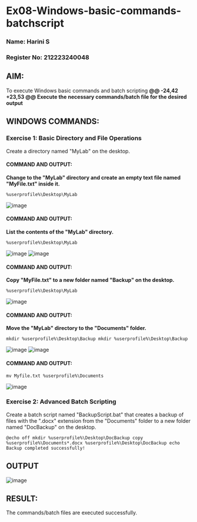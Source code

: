 # Ex08-Windows-basic-commands-batchscript

### Name: Harini S
### Register No: 212223240048

## AIM:
To execute Windows basic commands and batch scripting
**@@ -24,42 +23,53 @@ Execute the necessary commands/batch file for the desired output**

## WINDOWS COMMANDS:

### Exercise 1: Basic Directory and File Operations
Create a directory named "MyLab" on the desktop.

#### COMMAND AND OUTPUT:

**Change to the "MyLab" directory and create an empty text file named "MyFile.txt" inside it.**
```
%userprofile%\Desktop\MyLab
```

![image](https://github.com/Nandhakumar1313/Windows-basic-commands-batchscript/assets/120230694/c206b1a2-a6cd-4a05-8be1-0e757209c1bd)


#### COMMAND AND OUTPUT:

**List the contents of the "MyLab" directory.**
```
%userprofile%\Desktop\MyLab
```

![image](https://github.com/Nandhakumar1313/Windows-basic-commands-batchscript/assets/120230694/4b447d26-41f7-404f-9b36-abeade389383)
![image](https://github.com/Nandhakumar1313/Windows-basic-commands-batchscript/assets/120230694/5fdde096-136f-429f-b875-df720b5ace5f)

#### COMMAND AND OUTPUT:

**Copy "MyFile.txt" to a new folder named "Backup" on the desktop.**
```
%userprofile%\Desktop\MyLab
```

![image](https://github.com/Nandhakumar1313/Windows-basic-commands-batchscript/assets/120230694/d7c09055-e3c0-40a6-acc8-9c7a0d074a87)


#### COMMAND AND OUTPUT:

**Move the "MyLab" directory to the "Documents" folder.**
```
mkdir %userprofile%\Desktop\Backup mkdir %userprofile%\Desktop\Backup
```

![image](https://github.com/Nandhakumar1313/Windows-basic-commands-batchscript/assets/120230694/7ec9d35f-de3b-471f-a9ca-6f2a6d423eb2)
![image](https://github.com/Nandhakumar1313/Windows-basic-commands-batchscript/assets/120230694/b745898c-a420-4802-8b01-515134b5f90a)


#### COMMAND AND OUTPUT:

```
mv Myfile.txt %userprofile%\Documents
```

![image](https://github.com/Nandhakumar1313/Windows-basic-commands-batchscript/assets/120230694/2a79b20b-4617-4582-afe4-b7b93fb63e29)

### Exercise 2: Advanced Batch Scripting
Create a batch script named "BackupScript.bat" that creates a backup of files with the ".docx" extension from the "Documents" folder to a new folder named "DocBackup" on the desktop.

```
@echo off mkdir %userprofile%\Desktop\DocBackup copy %userprofile%\Documents*.docx %userprofile%\Desktop\DocBackup echo Backup completed successfully!
```

## OUTPUT
![image](https://github.com/Nandhakumar1313/Windows-basic-commands-batchscript/assets/120230694/404d9504-2a72-4f94-aaed-bc617279bb62)

## RESULT:
The commands/batch files are executed successfully.

